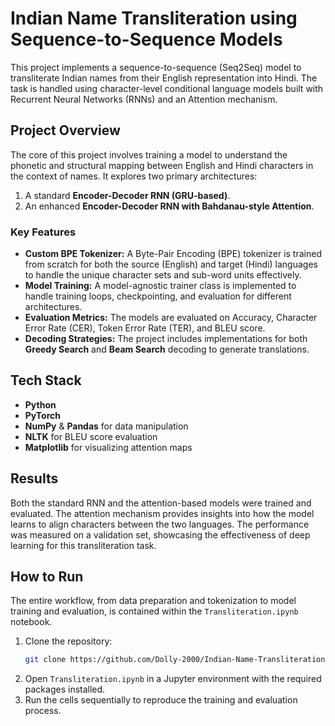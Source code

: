 # Indian Name Transliteration using Sequence-to-Sequence Models

This project implements a sequence-to-sequence (Seq2Seq) model to transliterate Indian names from their English representation into Hindi. The task is handled using character-level conditional language models built with Recurrent Neural Networks (RNNs) and an Attention mechanism.

## Project Overview

The core of this project involves training a model to understand the phonetic and structural mapping between English and Hindi characters in the context of names. It explores two primary architectures:
1.  A standard **Encoder-Decoder RNN (GRU-based)**.
2.  An enhanced **Encoder-Decoder RNN with Bahdanau-style Attention**.

### Key Features
- **Custom BPE Tokenizer:** A Byte-Pair Encoding (BPE) tokenizer is trained from scratch for both the source (English) and target (Hindi) languages to handle the unique character sets and sub-word units effectively.
- **Model Training:** A model-agnostic trainer class is implemented to handle training loops, checkpointing, and evaluation for different architectures.
- **Evaluation Metrics:** The models are evaluated on Accuracy, Character Error Rate (CER), Token Error Rate (TER), and BLEU score.
- **Decoding Strategies:** The project includes implementations for both **Greedy Search** and **Beam Search** decoding to generate translations.

##  Tech Stack

- **Python**
- **PyTorch**
- **NumPy** & **Pandas** for data manipulation
- **NLTK** for BLEU score evaluation
- **Matplotlib** for visualizing attention maps

## Results

Both the standard RNN and the attention-based models were trained and evaluated. The attention mechanism provides insights into how the model learns to align characters between the two languages. The performance was measured on a validation set, showcasing the effectiveness of deep learning for this transliteration task.

## How to Run

The entire workflow, from data preparation and tokenization to model training and evaluation, is contained within the `Transliteration.ipynb` notebook.

1.  Clone the repository:
    ```bash
    git clone https://github.com/Dolly-2000/Indian-Name-Transliteration.git
    ```
2.  Open `Transliteration.ipynb` in a Jupyter environment with the required packages installed.
3.  Run the cells sequentially to reproduce the training and evaluation process.
